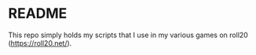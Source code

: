 # README

This repo simply holds my scripts that I use in my various games on roll20 (https://roll20.net/).


